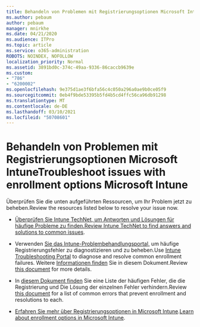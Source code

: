 ```yaml
---
title: Behandeln von Problemen mit Registrierungsoptionen Microsoft Intune
ms.author: pebaum
author: pebaum
manager: mnirkhe
ms.date: 04/21/2020
ms.audience: ITPro
ms.topic: article
ms.service: o365-administration
ROBOTS: NOINDEX, NOFOLLOW
localization_priority: Normal
ms.assetid: 3891bd0c-374c-49aa-9336-86caccb9639e
ms.custom:
- "786"
- "6200002"
ms.openlocfilehash: 9e375d1ae3f6bfa56c4c050a296a0ae9b0ce05f9
ms.sourcegitcommit: 0eb4f9bde53395b5fd4b5cd4ffc56ca96db91298
ms.translationtype: MT
ms.contentlocale: de-DE
ms.lasthandoff: 03/10/2021
ms.locfileid: "50708601"
---
```

# <a name="troubleshoot-issues-with-enrollment-options-microsoft-intune"></a><span data-ttu-id="e930f-102">Behandeln von Problemen mit Registrierungsoptionen Microsoft Intune</span><span class="sxs-lookup"><span data-stu-id="e930f-102">Troubleshoot issues with enrollment options Microsoft Intune</span></span>

<span data-ttu-id="e930f-103">Überprüfen Sie die unten aufgeführten Ressourcen, um Ihr Problem jetzt zu beheben.</span><span class="sxs-lookup"><span data-stu-id="e930f-103">Review the resources listed below to resolve your issue now.</span></span>
  
- <span data-ttu-id="e930f-104">[Überprüfen Sie Intune TechNet, um Antworten und Lösungen für häufige Probleme zu finden.](https://social.technet.microsoft.com/Forums/home?category=microsoftintune&amp;filter=alltypes&amp;sort=lastpostdesc)</span><span class="sxs-lookup"><span data-stu-id="e930f-104">[Review Intune TechNet to find answers and solutions to common issues](https://social.technet.microsoft.com/Forums/home?category=microsoftintune&amp;filter=alltypes&amp;sort=lastpostdesc).</span></span>

- <span data-ttu-id="e930f-105">Verwenden [Sie das Intune-Problembehandlungsportal,](https://aka.ms/intunetroubleshooting) um häufige Registrierungsfehler zu diagnostizieren und zu beheben.</span><span class="sxs-lookup"><span data-stu-id="e930f-105">Use [Intune Troubleshooting Portal](https://aka.ms/intunetroubleshooting) to diagnose and resolve common enrollment failures.</span></span> <span data-ttu-id="e930f-106">Weitere [Informationen finden](https://docs.microsoft.com/intune/help-desk-operators) Sie in diesem Dokument.</span><span class="sxs-lookup"><span data-stu-id="e930f-106">Review [this document](https://docs.microsoft.com/intune/help-desk-operators) for more details.</span></span>

- <span data-ttu-id="e930f-107">In [diesem Dokument finden](https://docs.microsoft.com/troubleshoot/mem/intune/troubleshoot-device-enrollment-in-intune) Sie eine Liste der häufigen Fehler, die die Registrierung und Die Lösung der einzelnen Fehler verhindern.</span><span class="sxs-lookup"><span data-stu-id="e930f-107">Review [this document](https://docs.microsoft.com/troubleshoot/mem/intune/troubleshoot-device-enrollment-in-intune) for a list of common errors that prevent enrollment and resolutions to each.</span></span>

- <span data-ttu-id="e930f-108">[Erfahren Sie mehr über Registrierungsoptionen in Microsoft Intune](https://docs.microsoft.com/intune/enrollment-options).</span><span class="sxs-lookup"><span data-stu-id="e930f-108">[Learn about enrollment options in Microsoft Intune](https://docs.microsoft.com/intune/enrollment-options).</span></span>
